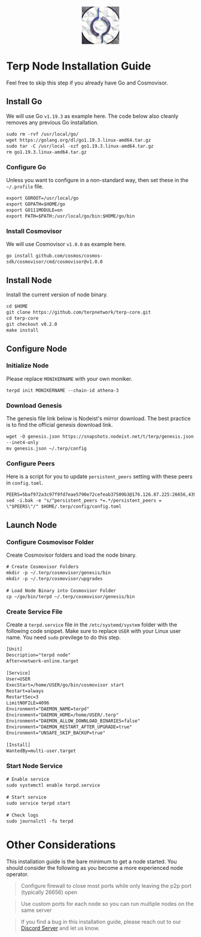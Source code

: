 <p align="center">
  <img height="100" height="auto" src="https://raw.githubusercontent.com/Nodeist/Kurulumlar/main/logos/terp.png">
</p>



# Terp Node Installation Guide
Feel free to skip this step if you already have Go and Cosmovisor.


## Install Go
We will use Go `v1.19.3` as example here. The code below also cleanly removes any previous Go installation.

```
sudo rm -rvf /usr/local/go/
wget https://golang.org/dl/go1.19.3.linux-amd64.tar.gz
sudo tar -C /usr/local -xzf go1.19.3.linux-amd64.tar.gz
rm go1.19.3.linux-amd64.tar.gz
```

### Configure Go
Unless you want to configure in a non-standard way, then set these in the `~/.profile` file.

```
export GOROOT=/usr/local/go
export GOPATH=$HOME/go
export GO111MODULE=on
export PATH=$PATH:/usr/local/go/bin:$HOME/go/bin
```


### Install Cosmovisor
We will use Cosmovisor `v1.0.0` as example here.

```
go install github.com/cosmos/cosmos-sdk/cosmovisor/cmd/cosmovisor@v1.0.0
```

## Install Node
Install the current version of node binary.

```
cd $HOME
git clone https://github.com/terpnetwork/terp-core.git
cd terp-core
git checkout v0.2.0
make install
```

## Configure Node
### Initialize Node
Please replace `MONIKERNAME` with your own moniker.

```
terpd init MONIKERNAME --chain-id athena-3
```

### Download Genesis
The genesis file link below is Nodeist's mirror download. The best practice is to find the official genesis download link.

```
wget -O genesis.json https://snapshots.nodeist.net/t/terp/genesis.json --inet4-only
mv genesis.json ~/.terp/config
```

### Configure Peers
Here is a script for you to update `persistent_peers` setting with these peers in `config.toml`.
```
PEERS=5baf972a3c97f9fd7eae5790e72cefeab37509b3@176.126.87.225:26656,43935601c07194c34cd2d0c5f024ebd46e98a67b@65.108.72.233:26356,1207664dbe37130582ab4c3dd65664a25489b42e@161.97.99.134:33656,4d8d1daecd27999d282172de6a008d1af6d636cb@74.119.192.99:26656,c989593c89b511318aa6a0c0d361a7a7f4271f28@65.108.124.172:26656,360c7c554ba16333b5901a2a341e466ad2c1db37@146.19.24.52:33656,e746a1aeee12ba57c72ade8d4ecf4543406dd5a7@65.109.92.241:21316,8441f75ff50ccd2a892e5eafb65e4c2ea34aeac3@95.217.118.96:26757,c88a36db47a5f8dded9cd1eb5a7b1af75e5d9294@217.13.223.167:60656,d2af3d86ee5698037d802567ed930f8d58d89c25@38.242.199.93:16656,c2a177164098b317261d55fb1c946a97e5e35adb@75.119.134.69:30656,58e0efd5dc55d262491d4cb612cb9c1a8bd5fb24@185.229.119.29:26656,5e76a43265dad6321d7b67423792c847edfa5a1a@38.242.202.174:26656,19a2f912fd1e87bba8d5daf7578d438ce17d0f7f@195.201.197.4:33656,72a94e30c526c8664189001b679f5bf68bd996b4@65.108.76.44:11623,da54b5db359447a3b0c649815d5a3fe6a229497e@159.69.155.107:24656,012dbc19c31c99c8a6a074868d5b6e9f57f8e100@67.205.150.113:26656,a35d972b7fdb964e922c4df42befdb0fa8ae2679@185.214.134.154:36656,711df41d7a2e4563590b97d3a562d9eeef648eeb@162.55.194.205:33656,08a0f07da691a2d18d26e35eaa22ec784d1440cd@194.163.164.52:56656,2e4e0f43100b424dc4b27e478acc39bebe32344d@77.37.176.99:55656,9b0c5af3f13fe8ca3d0a89d5752e8f5f9062ce7c@95.216.168.99:60656,ba849fa0a0a77212869b8d166c46543459f212b9@157.90.208.222:26656,2f0f98eb3965cc9949073b1f0e75a5e55be44ed2@65.109.28.177:21856,2708d36546019f74fd7aeb5720ad9cbb409d20ed@164.92.78.170:26656,e343bd1d153fe8aa97383b74f00d5de23768aad3@65.108.131.190:27456,1d482773adfdebe19ee7f96d8950fca9dab2300b@135.181.116.109:36656,4b65472bdc979a4c216620772d5195fdd11ced2f@65.108.238.217:11154,f9d7b883594e651a45e91c49712151bf93322c08@141.95.65.26:29456,394b18ba322e80876824463be71ed21a6878308c@38.242.203.139:26656,daadbd8d2a477071d58874432c368a0f1a740129@38.242.202.234:26656,dd7ce08ca73b46172141894ab535b84af8152c56@38.242.202.200:26656,5d5bdd20b2bb2e4fc844b15ff8f5d640583b8ec8@78.46.23.227:11656,b6b9707de0431e1bec3f7b11e082b1e144c7d792@144.91.82.61:33656,10a6803dc146bdb8eb8e9746f32f6d9ecc15a6e4@91.230.111.209:26656,7e5c0b9384a1b9636f1c670d5dc91ba4721ab1ca@195.201.218.107:36656,51d48be3809bb8907c1ef5f747e53cdd0c9ded1b@65.109.92.79:13656
sed -i.bak -e "s/^persistent_peers *=.*/persistent_peers = \"$PEERS\"/" $HOME/.terp/config/config.toml
```

## Launch Node
### Configure Cosmovisor Folder
Create Cosmovisor folders and load the node binary.

```
# Create Cosmovisor Folders
mkdir -p ~/.terp/cosmovisor/genesis/bin
mkdir -p ~/.terp/cosmovisor/upgrades

# Load Node Binary into Cosmovisor Folder
cp ~/go/bin/terpd ~/.terp/cosmovisor/genesis/bin
```

### Create Service File
Create a `terpd.service` file in the `/etc/systemd/system` folder with the following code snippet. Make sure to replace `USER` with your Linux user name. You need `sudo` previlege to do this step.

```
[Unit]
Description="terpd node"
After=network-online.target

[Service]
User=USER
ExecStart=/home/USER/go/bin/cosmovisor start
Restart=always
RestartSec=3
LimitNOFILE=4096
Environment="DAEMON_NAME=terpd"
Environment="DAEMON_HOME=/home/USER/.terp"
Environment="DAEMON_ALLOW_DOWNLOAD_BINARIES=false"
Environment="DAEMON_RESTART_AFTER_UPGRADE=true"
Environment="UNSAFE_SKIP_BACKUP=true"

[Install]
WantedBy=multi-user.target
```

### Start Node Service
```
# Enable service
sudo systemctl enable terpd.service

# Start service
sudo service terpd start

# Check logs
sudo journalctl -fu terpd
```

# Other Considerations
This installation guide is the bare minimum to get a node started. You should consider the following as you become a more experienced node operator.



> Configure firewall to close most ports while only leaving the p2p port (typically 26656) open

> Use custom ports for each node so you can run multiple nodes on the same server

> If you find a bug in this installation guide, please reach out to our [Discord Server](https://discord.gg/yV2nEunsTY) and let us know.
